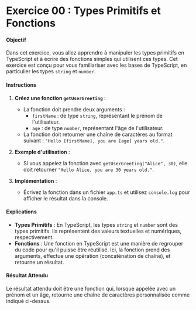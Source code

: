 # Exercice 00 : Types Primitifs et Fonctions

#### Objectif

Dans cet exercice, vous allez apprendre à manipuler les types primitifs en TypeScript et à écrire des fonctions simples qui utilisent ces types. Cet exercice est conçu pour vous familiariser avec les bases de TypeScript, en particulier les types `string` et `number`.

#### Instructions

1. **Créez une fonction `getUserGreeting`** :
   - La fonction doit prendre deux arguments :
     - `firstName` : de type `string`, représentant le prénom de l'utilisateur.
     - `age` : de type `number`, représentant l'âge de l'utilisateur.
   - La fonction doit retourner une chaîne de caractères au format suivant : `"Hello [firstName], you are [age] years old."`.

2. **Exemple d'utilisation** :
   - Si vous appelez la fonction avec `getUserGreeting("Alice", 30)`, elle doit retourner `"Hello Alice, you are 30 years old."`.

3. **Implémentation** :
   - Écrivez la fonction dans un fichier `app.ts` et utilisez `console.log` pour afficher le résultat dans la console.

#### Explications

- **Types Primitifs** : En TypeScript, les types `string` et `number` sont des types primitifs. Ils représentent des valeurs textuelles et numériques, respectivement.
- **Fonctions** : Une fonction en TypeScript est une manière de regrouper du code pour qu'il puisse être réutilisé. Ici, la fonction prend des arguments, effectue une opération (concaténation de chaîne), et retourne un résultat.

#### Résultat Attendu

Le résultat attendu doit être une fonction qui, lorsque appelée avec un prénom et un âge, retourne une chaîne de caractères personnalisée comme indiqué ci-dessus.
